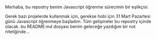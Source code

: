 Merhaba, bu repostry benim Javascript öğrenme sürecimin bir eşlikçisi. 

Gerek bazı projelerde kullanmak için, gerekse hobi için 31 Mart Pazartesi günü Javascript öğrenmeye başladım. Tüm gelişmeler bu repostry içinde olacak. bu README:md dosyası benim geleceğe yazdığım bir not niteliğinde...